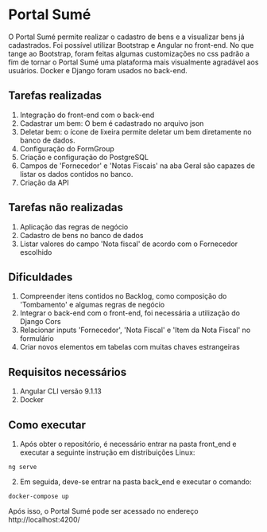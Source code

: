 
# Portal Sumé
O Portal Sumé permite realizar o cadastro de bens e a visualizar bens já cadastrados. Foi possível utilizar Bootstrap e Angular no front-end. No que tange ao Bootstrap, foram feitas algumas customizações no css padrão a fim de tornar o Portal Sumé uma plataforma mais visualmente agradável aos usuários. Docker e Django foram usados no back-end.

## Tarefas realizadas

1. Integração do front-end com o back-end
2. Cadastrar um bem: O bem é cadastrado no arquivo json
3. Deletar bem: o ícone de lixeira permite deletar um bem diretamente no banco de dados.
5. Configuração do FormGroup
6. Criação e configuração do PostgreSQL
7. Campos de 'Fornecedor' e 'Notas Fiscais' na aba Geral são capazes de listar os dados contidos no banco. 
8. Criação da API

## Tarefas não realizadas
1. Aplicação das regras de negócio
2. Cadastro de bens no banco de dados
3. Listar valores do campo 'Nota fiscal' de acordo com o Fornecedor escolhido

## Dificuldades 

1. Compreender itens contidos no Backlog, como composição do 'Tombamento' e algumas regras de negócio
2. Integrar o back-end com o front-end, foi necessária a utilização do Django Cors
3. Relacionar inputs 'Fornecedor', 'Nota Fiscal' e 'Item da Nota Fiscal' no formulário
4. Criar novos elementos em tabelas com muitas chaves estrangeiras

## Requisitos necessários
1. Angular CLI versão 9.1.13
2. Docker

## Como executar
1. Após obter o repositório, é necessário entrar na pasta front_end e executar a seguinte instrução em distribuições Linux:

```
ng serve
```
2. Em seguida, deve-se entrar na pasta back_end e executar o comando:
```
docker-compose up
```

Após isso, o Portal Sumé pode ser acessado no endereço http://localhost:4200/

